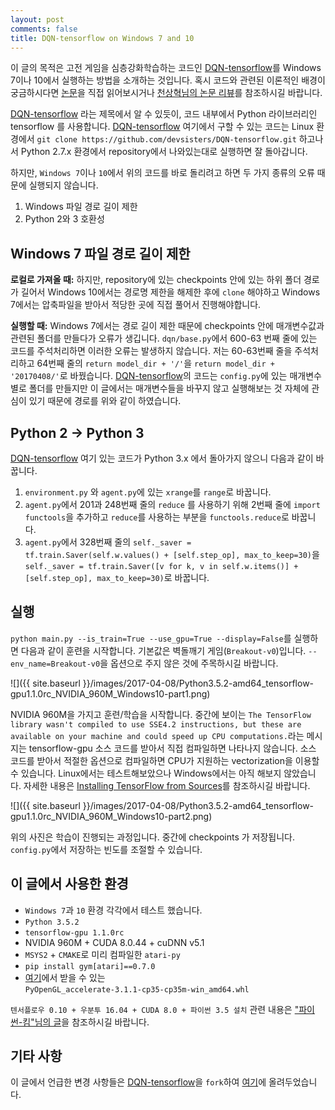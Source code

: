 ```yaml
---
layout: post
comments: false
title: DQN-tensorflow on Windows 7 and 10
---
```



이 글의 목적은 고전 게임을 심층강화학습하는 코드인 [DQN-tensorflow](https://github.com/devsisters/DQN-tensorflow)를 Windows 7이나 10에서 실행하는 방법을 소개하는 것입니다. 혹시 코드와 관련된 이론적인 배경이 궁금하시다면 [논문](http://home.uchicago.edu/~arij/journalclub/papers/2015_Mnih_et_al.pdf)을 직접 읽어보시거나 [천상혁님의 논문 리뷰](http://sanghyukchun.github.io/90/)를 참조하시길 바랍니다.

[DQN-tensorflow](https://github.com/devsisters/DQN-tensorflow) 라는 제목에서 알 수 있듯이, 코드 내부에서 Python 라이브러리인 tensorflow 를 사용합니다. [DQN-tensorflow](https://github.com/devsisters/DQN-tensorflow) 여기에서 구할 수 있는 코드는 Linux 환경에서 `git clone https://github.com/devsisters/DQN-tensorflow.git` 하고나서 Python 2.7.x 환경에서 repository에서 나와있는대로 실행하면 잘 돌아갑니다.

하지만, `Windows 7`이나 `10`에서 위의 코드를 바로 돌리려고 하면 두 가지 종류의 오류 때문에 실행되지 않습니다.

  1.  Windows 파일 경로 길이 제한
  2.  Python 2와 3 호환성

## Windows 7 파일 경로 길이 제한
**로컬로 가져올 때:** 하지만, repository에 있는 checkpoints 안에 있는 하위 폴더 경로가 길어서 Windows 10에서는 경로명 제한을 해제한 후에 `clone` 해야하고 Windows 7에서는 압축파일을 받아서 적당한 곳에 직접 풀어서 진행해야합니다.

**실행할 때:** Windows 7에서는 경로 길이 제한 때문에 checkpoints 안에 매개변수값과 관련된 폴더를 만들다가 오류가 생깁니다. `dqn/base.py`에서 600-63 번째 줄에 있는 코드를 주석처리하면 이러한 오류는 발생하지 않습니다. 저는 60-63번째 줄을 주석처리하고 64번째 줄의 `return model_dir + '/'`을 `return model_dir + '20170408/'`로 바꿨습니다. [DQN-tensorflow](https://github.com/devsisters/DQN-tensorflow)의 코드는 `config.py`에 있는 매개변수별로 폴더를 만들지만 이 글에서는 매개변수들을 바꾸지 않고 실행해보는 것 자체에 관심이 있기 때문에 경로를 위와 같이 하였습니다.


## Python 2 → Python 3
[DQN-tensorflow](https://github.com/devsisters/DQN-tensorflow) 여기 있는 코드가 Python 3.x 에서 돌아가지 않으니 다음과 같이 바꿉니다.

1. `environment.py` 와 `agent.py`에 있는 `xrange`를 `range`로 바꿉니다.
2. `agent.py`에서 201과 248번째 줄의 `reduce` 를 사용하기 위해 2번째 줄에 `import functools`을 추가하고 `reduce`를 사용하는 부분을 `functools.reduce`로 바꿉니다.
3. `agent.py`에서 328번째 줄의 `self._saver = tf.train.Saver(self.w.values() + [self.step_op], max_to_keep=30)`을 `self._saver = tf.train.Saver([v for k, v in self.w.items()] + [self.step_op], max_to_keep=30)`로 바꿉니다.


## 실행
`python main.py --is_train=True --use_gpu=True --display=False`를 실행하면 다음과 같이 훈련을 시작합니다. 기본값은 벽돌깨기 게임(`Breakout-v0`)입니다. `--env_name=Breakout-v0`을 옵션으로 주지 않은 것에 주목하시길 바랍니다.

![]({{ site.baseurl }}/images/2017-04-08/Python3.5.2-amd64_tensorflow-gpu1.1.0rc_NVIDIA_960M_Windows10-part1.png)

NVIDIA 960M을 가지고 훈련/학습을 시작합니다. 중간에 보이는 `The TensorFlow library wasn't compiled to use SSE4.2 instructions, but these are available on your machine and could speed up CPU computations.`라는 메시지는 tensorflow-gpu 소스 코드를 받아서 직접 컴파일하면 나타나지 않습니다. 소스 코드를 받아서 적절한 옵션으로 컴파일하면 CPU가 지원하는 vectorization을 이용할 수 있습니다. Linux에서는 테스트해보았으나 Windows에서는 아직 해보지 않았습니다. 자세한 내용은 [Installing TensorFlow from Sources](https://www.tensorflow.org/install/install_sources)를 참조하시길 바랍니다.

![]({{ site.baseurl }}/images/2017-04-08/Python3.5.2-amd64_tensorflow-gpu1.1.0rc_NVIDIA_960M_Windows10-part2.png)

위의 사진은 학습이 진행되는 과정입니다. 중간에 checkpoints 가 저장됩니다. `config.py`에서 저장하는 빈도를 조절할 수 있습니다.

## 이 글에서 사용한 환경
- `Windows 7`과 `10` 환경 각각에서 테스트 했습니다.
- `Python 3.5.2`
- `tensorflow-gpu 1.1.0rc`
- NVIDIA 960M + CUDA 8.0.44 + cuDNN v5.1
- `MSYS2` + `CMAKE`로 미리 컴파일한 `atari-py`
- `pip install gym[atari]==0.7.0`
- [여기](http://www.lfd.uci.edu/~gohlke/pythonlibs/)에서 받을 수 있는 `PyOpenGL_accelerate‑3.1.1‑cp35‑cp35m‑win_amd64.whl`

`텐서플로우 0.10 + 우분투 16.04 + CUDA 8.0 + 파이썬 3.5 설치` 관련 내용은 ["파이썬-킴"님의 글](http://pythonkim.tistory.com/71)을 참조하시길 바랍니다.


## 기타 사항
이 글에서 언급한 변경 사항들은 [DQN-tensorflow](https://github.com/devsisters/DQN-tensorflow)을 `fork`하여 [여기](https://github.com/danielykim/DQN-tensorflow)에 올려두었습니다.

